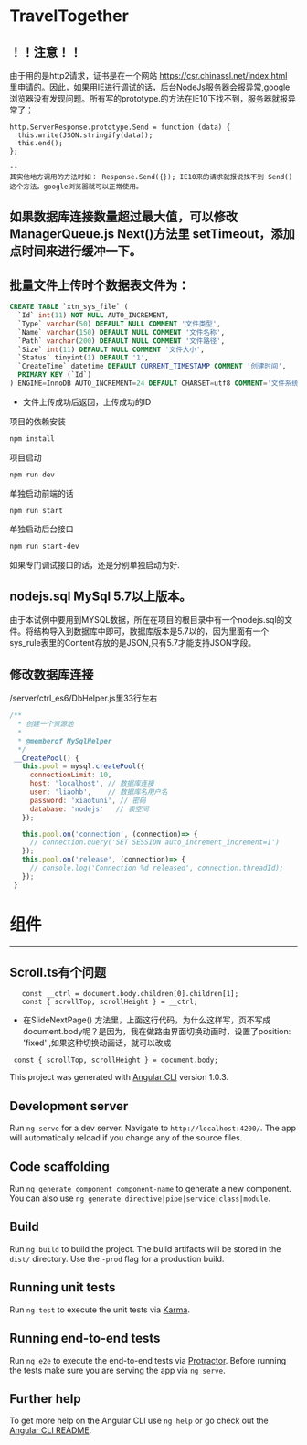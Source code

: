 # TravelTogether

## ！！注意！！
由于用的是http2请求，证书是在一个网站 https://csr.chinassl.net/index.html 里申请的。因此，如果用IE进行调试的话，后台NodeJs服务器会报异常,google浏览器没有发现问题。所有写的prototype.的方法在IE10下找不到，服务器就报异常了；
``` code
http.ServerResponse.prototype.Send = function (data) {
  this.write(JSON.stringify(data));
  this.end();
};

--
其实他地方调用的方法时如： Response.Send({}); IE10来的请求就报说找不到 Send()这个方法，google浏览器就可以正常使用。
```

## 如果数据库连接数量超过最大值，可以修改ManagerQueue.js  Next()方法里 setTimeout，添加点时间来进行缓冲一下。


## 批量文件上传时个数据表文件为：
``` sql
CREATE TABLE `xtn_sys_file` (
  `Id` int(11) NOT NULL AUTO_INCREMENT,
  `Type` varchar(50) DEFAULT NULL COMMENT '文件类型',
  `Name` varchar(150) DEFAULT NULL COMMENT '文件名称',
  `Path` varchar(200) DEFAULT NULL COMMENT '文件路径',
  `Size` int(11) DEFAULT NULL COMMENT '文件大小',
  `Status` tinyint(1) DEFAULT '1',
  `CreateTime` datetime DEFAULT CURRENT_TIMESTAMP COMMENT '创建时间',
  PRIMARY KEY (`Id`)
) ENGINE=InnoDB AUTO_INCREMENT=24 DEFAULT CHARSET=utf8 COMMENT='文件系统表';

```
- 文件上传成功后返回，上传成功的ID


项目的依赖安装
```bash
npm install
```
项目启动
```bash
npm run dev
```
单独启动前端的话
```
npm run start
```
单独启动后台接口
```bash
npm run start-dev
```

如果专门调试接口的话，还是分别单独启动为好.

## nodejs.sql MySql 5.7以上版本。
由于本试例中要用到MYSQL数据，所在在项目的根目录中有一个nodejs.sql的文件。将结构导入到数据库中即可，数据库版本是5.7以的，因为里面有一个sys_rule表里的Content存放的是JSON,只有5.7才能支持JSON字段。
 
 ## 修改数据库连接
 /server/ctrl_es6/DbHelper.js里33行左右
 ```javascript
 /**
   * 创建一个资源池
   * 
   * @memberof MySqlHelper
   */
  __CreatePool() {
    this.pool = mysql.createPool({
      connectionLimit: 10,
      host: 'localhost', // 数据库连接
      user: 'liaohb',    // 数据库名用户名
      password: 'xiaotuni', // 密码
      database: 'nodejs'   // 表空间
    });

    this.pool.on('connection', (connection)=> {
      // connection.query('SET SESSION auto_increment_increment=1')
    });
    this.pool.on('release', (connection)=> {
      // console.log('Connection %d released', connection.threadId);
    });
  }

 ```
 
 # 组件
 ------
 ## Scroll.ts有个问题
 
 ```
    const __ctrl = document.body.children[0].children[1];
    const { scrollTop, scrollHeight } = __ctrl;
 ```
- 在SlideNextPage() 方法里，上面这行代码，为什么这样写，页不写成 document.body呢？是因为，我在做路由界面切换动画时，设置了position: 'fixed' ,如果这种切换动画话，就可以改成 
```
 const { scrollTop, scrollHeight } = document.body;
```


This project was generated with [Angular CLI](https://github.com/angular/angular-cli) version 1.0.3.

## Development server

Run `ng serve` for a dev server. Navigate to `http://localhost:4200/`. The app will automatically reload if you change any of the source files.

## Code scaffolding

Run `ng generate component component-name` to generate a new component. You can also use `ng generate directive|pipe|service|class|module`.

## Build

Run `ng build` to build the project. The build artifacts will be stored in the `dist/` directory. Use the `-prod` flag for a production build.

## Running unit tests

Run `ng test` to execute the unit tests via [Karma](https://karma-runner.github.io).

## Running end-to-end tests

Run `ng e2e` to execute the end-to-end tests via [Protractor](http://www.protractortest.org/).
Before running the tests make sure you are serving the app via `ng serve`.

## Further help

To get more help on the Angular CLI use `ng help` or go check out the [Angular CLI README](https://github.com/angular/angular-cli/blob/master/README.md).
